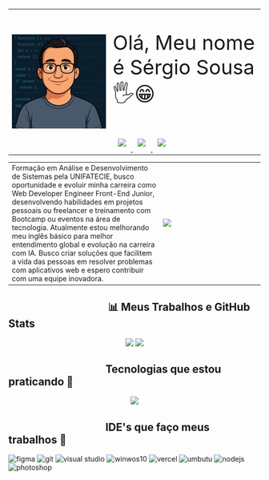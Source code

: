 <table border="0">
    <tr>
        <td style="width: 40%;">
            <img src="./src/image/avatar.png" width="250" align="center">
        </td>
        <td style="width: 60%;">
          <p style="font-size: 40px;">Olá, Meu nome é Sérgio Sousa 🖐😁</p>
              <a href="https://www.linkedin.com/in/sergiosousa-tec/"><img src="/home/sergiosousa/SergioDevSousa/src/image/linkedin.png" width="30" style="padding: 10px;"> </a>
              <a href="http://discordapp.com/users/sergiosousa_33291" rel="nofollow"><img src="/home/sergiosousa/SergioDevSousa/src/image/discordia.png" width="30" style="padding: 10px;"> </a>
              <a href="https://www.youtube.com/@devserjao"><img src="/home/sergiosousa/SergioDevSousa/src/image/youtube.png" width="30" style="padding: 10px;"> </a>
        </td>
    </tr>
</table>


<table border="0">
    <tr>
        <td style="width: 60%;">
            Formação em Análise e Desenvolvimento de Sistemas pela UNIFATECIE, busco oportunidade e evoluir minha carreira como Web Developer Engineer Front-End Junior, desenvolvendo habilidades em projetos pessoais ou freelancer e treinamento com Bootcamp ou eventos na área de tecnologia. Atualmente estou melhorando meu inglês básico para melhor entendimento global e evolução na carreira com IA. Busco criar soluções que facilitem a vida das pessoas em resolver problemas com aplicativos web e espero contribuir com uma equipe inovadora.
        </td>
        <td style="width: 40%;">
            <img src="https://user-images.githubusercontent.com/74038190/235224431-e8c8c12e-6826-47f1-89fb-2ddad83b3abf.gif" width="250">
        </td>
    </tr>
</table>


## &nbsp;&nbsp;&nbsp;&nbsp;&nbsp;&nbsp;&nbsp;&nbsp;&nbsp;&nbsp;&nbsp;&nbsp;&nbsp;&nbsp;&nbsp;&nbsp;&nbsp;&nbsp;&nbsp;&nbsp;&nbsp;&nbsp;&nbsp;&nbsp;&nbsp;&nbsp;&nbsp;&nbsp;&nbsp;&nbsp;&nbsp;&nbsp;&nbsp;&nbsp;&nbsp;&nbsp;&nbsp;&nbsp;&nbsp; 📊 Meus Trabalhos e GitHub Stats

<p align="center"; gap="20">
  <img src="https://github-readme-stats.vercel.app/api?username=sergiodevsousa&show_icons=true&theme=tokyonight" width="400">
  <img src="https://github-readme-stats.vercel.app/api/top-langs/?username=sergiodevsousa&layout=compact">
</p>

## &nbsp;&nbsp;&nbsp;&nbsp;&nbsp;&nbsp;&nbsp;&nbsp;&nbsp;&nbsp;&nbsp;&nbsp;&nbsp;&nbsp;&nbsp;&nbsp;&nbsp;&nbsp;&nbsp;&nbsp;&nbsp;&nbsp;&nbsp;&nbsp;&nbsp;&nbsp;&nbsp;&nbsp;&nbsp;&nbsp;&nbsp;&nbsp;&nbsp;&nbsp;&nbsp;&nbsp;&nbsp;&nbsp;&nbsp;Tecnologias que estou praticando :newspaper:


<p align="center">
  <a href="https://skillicons.dev">
    <img src="https://skillicons.dev/icons?i=git,github,bootstrap,css,html,azure,c#,nodejs,javascript,laravel,linux,figma,typescript" />
  </a>
</p>

## &nbsp;&nbsp;&nbsp;&nbsp;&nbsp;&nbsp;&nbsp;&nbsp;&nbsp;&nbsp;&nbsp;&nbsp;&nbsp;&nbsp;&nbsp;&nbsp;&nbsp;&nbsp;&nbsp;&nbsp;&nbsp;&nbsp;&nbsp;&nbsp;&nbsp;&nbsp;&nbsp;&nbsp;&nbsp;&nbsp;&nbsp;&nbsp;&nbsp;&nbsp;&nbsp;&nbsp;&nbsp;&nbsp;&nbsp;IDE's que faço meus trabalhos :newspaper:

![figma](https://ziadoua.github.io/m3-Markdown-Badges/badges/Figma/figma2.svg)
![git](https://ziadoua.github.io/m3-Markdown-Badges/badges/Git/git1.svg)
![visual studio](https://ziadoua.github.io/m3-Markdown-Badges/badges/VisualStudioCode/visualstudiocode1.svg)
![winwos10](https://ziadoua.github.io/m3-Markdown-Badges/badges/Windows10/windows103.svg)
![vercel](https://ziadoua.github.io/m3-Markdown-Badges/badges/Vercel/vercel2.svg)
![umbutu](https://ziadoua.github.io/m3-Markdown-Badges/badges/Ubuntu/ubuntu2.svg)
![nodejs](https://ziadoua.github.io/m3-Markdown-Badges/badges/NodeJS/nodejs2.svg)
![photoshop](https://ziadoua.github.io/m3-Markdown-Badges/badges/Photoshop/photoshop2.svg)


